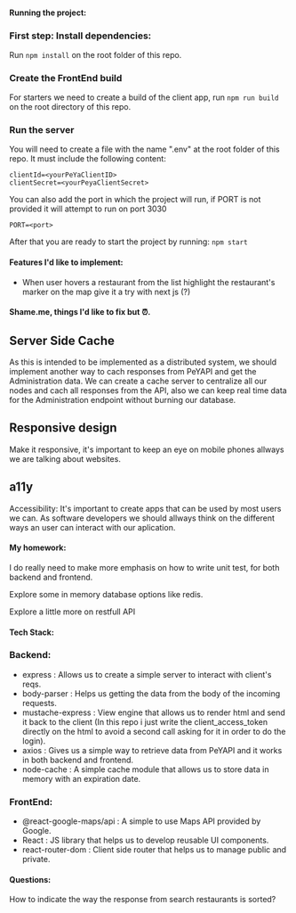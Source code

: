 #### Running the project:

### First step: Install dependencies:

Run `npm install` on the root folder of this repo.

### Create the FrontEnd build

For starters we need to create a build of the client app, run `npm run build` on the root directory of this repo.

### Run the server

You will need to create a file with the name ".env" at the root folder of this repo.
It must include the following content:

```
clientId=<yourPeYaClientID>
clientSecret=<yourPeyaClientSecret>
```

You can also add the port in which the project will run, if PORT is not provided it will attempt to run on port 3030

```
PORT=<port>
```

After that you are ready to start the project by running:
`npm start`

#### Features I'd like to implement:

- When user hovers a restaurant from the list highlight the restaurant's marker on the map
  give it a try with next js (?)

#### Shame.me, things I'd like to fix but ⏰.

## Server Side Cache

As this is intended to be implemented as a distributed system, we should implement another way to cach responses from PeYAPI and get the Administration data. We can create a cache server to centralize all our nodes and cach all responses from the API, also we can keep real time data for the Administration endpoint without burning our database.

## Responsive design

Make it responsive, it's important to keep an eye on mobile phones allways we are talking about websites.

## a11y

Accessibility: It's important to create apps that can be used by most users we can. As software developers we should allways think on the different ways an user can interact with our aplication.

#### My homework:

I do really need to make more emphasis on how to write unit test, for both backend and frontend.

Explore some in memory database options like redis.

Explore a little more on restfull API

#### Tech Stack:

### Backend:

- express : Allows us to create a simple server to interact with client's reqs.
- body-parser : Helps us getting the data from the body of the incoming requests.
- mustache-express : View engine that allows us to render html and send it back to the client (In this repo i just write the client_access_token directly on the html to avoid a second call asking for it in order to do the login).
- axios : Gives us a simple way to retrieve data from PeYAPI and it works in both backend and frontend.
- node-cache : A simple cache module that allows us to store data in memory with an expiration date.

### FrontEnd:

- @react-google-maps/api : A simple to use Maps API provided by Google.
- React : JS library that helps us to develop reusable UI components.
- react-router-dom : Client side router that helps us to manage public and private.

#### Questions:

How to indicate the way the response from search restaurants is sorted?
